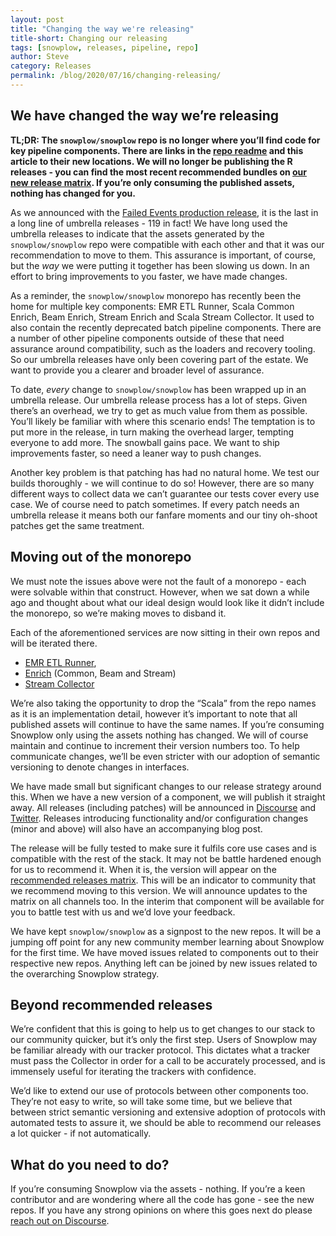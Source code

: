 ```yaml
---
layout: post
title: "Changing the way we're releasing"
title-short: Changing our releasing
tags: [snowplow, releases, pipeline, repo]
author: Steve
category: Releases
permalink: /blog/2020/07/16/changing-releasing/
---
```


## We have changed the way we’re releasing
**TL;DR: The `snowplow/snowplow` repo is no longer where you’ll find code for key pipeline components. There are links in the [repo readme][sp_repo] and this article to their new locations. We will no longer be publishing the R releases - you can find the most recent recommended bundles on [our new release matrix][matrix]. If you’re only consuming the published assets, nothing has changed for you.**

As we announced with the [Failed Events production release][r119], it is the last in a long line of umbrella releases - 119 in fact! We have long used the umbrella releases to indicate that the assets generated by the `snowplow/snowplow` repo were compatible with each other and that it was our recommendation to move to them. This assurance is important, of course, but the _way_ we were putting it together has been slowing us down. In an effort to bring improvements to you faster, we have made changes.

As a reminder, the `snowplow/snowplow` monorepo has recently been the home for multiple key components: EMR ETL Runner, Scala Common Enrich, Beam Enrich, Stream Enrich and Scala Stream Collector. It used to also contain the recently deprecated batch pipeline components. There are a number of other pipeline components outside of these that need assurance around compatibility, such as the loaders and recovery tooling. So our umbrella releases have only been covering part of the estate. We want to provide you a clearer and broader level of assurance.

To date, _every_ change to `snowplow/snowplow` has been wrapped up in an umbrella release. Our umbrella release process has a lot of steps. Given there’s an overhead, we try to get as much value from them as possible. You’ll likely be familiar with where this scenario ends! The temptation is to put more in the release, in turn making the overhead larger, tempting everyone to add more. The snowball gains pace. We want to ship improvements faster, so need a leaner way to push changes.

Another key problem is that patching has had no natural home. We test our builds thoroughly - we will continue to do so! However, there are so many different ways to collect data we can’t guarantee our tests cover every use case. We of course need to patch sometimes. If every patch needs an umbrella release it means both our fanfare moments and our tiny oh-shoot patches get the same treatment.

## Moving out of the monorepo
We must note the issues above were not the fault of a monorepo - each were solvable within that construct. However, when we sat down a while ago and thought about what our ideal design would look like it didn’t include the monorepo, so we’re making moves to disband it.

Each of the aforementioned services are now sitting in their own repos and will be iterated there.
* [EMR ETL Runner][emr_repo],
* [Enrich][enr_repo] (Common, Beam and Stream)
* [Stream Collector][stc_repo]

We’re also taking the opportunity to drop the “Scala” from the repo names as it is an implementation detail, however it’s important to note that all published assets will continue to have the same names. If you’re consuming Snowplow only using the assets nothing has changed. We will of course maintain and continue to increment their version numbers too. To help communicate changes, we’ll be even stricter with our adoption of semantic versioning to denote changes in interfaces.

We have made small but significant changes to our release strategy around this. When we have a new version of a component, we will publish it straight away. All releases (including patches) will be announced in [Discourse][discourse] and [Twitter][twitter]. Releases introducing functionality and/or configuration changes (minor and above) will also have an accompanying blog post.

The release will be fully tested to make sure it fulfils core use cases and is compatible with the rest of the stack. It may not be battle hardened enough for us to recommend it. When it is, the version will appear on the [recommended releases matrix][matrix]. This will be an indicator to community that we recommend moving to this version. We will announce updates to the matrix on all channels too. In the interim that component will be available for you to battle test with us and we’d love your feedback.

We have kept `snowplow/snowplow` as a signpost to the new repos. It will be a jumping off point for any new community member learning about Snowplow for the first time. We have moved issues related to components out to their respective new repos. Anything left can be joined by new issues related to the overarching Snowplow strategy.

## Beyond recommended releases
We’re confident that this is going to help us to get changes to our stack to our community quicker, but it’s only the first step. Users of Snowplow may be familiar already with our tracker protocol. This dictates what a tracker must pass the Collector in order for a call to be accurately processed, and is immensely useful for iterating the trackers with confidence.

We’d like to extend our use of protocols between other components too. They’re not easy to write, so will take some time, but we believe that between strict semantic versioning and extensive adoption of protocols with automated tests to assure it, we should be able to recommend our releases a lot quicker - if not automatically.

## What do you need to do?
If you’re consuming Snowplow via the assets - nothing. If you’re a keen contributor and are wondering where all the code has gone - see the new repos. If you have any strong opinions on where this goes next do please [reach out on Discourse][discourse].

[r119]: https://snowplowanalytics.com/blog/2020/05/12/snowplow-release-r119/
[discourse]: https://discourse.snowplowanalytics.com/
[discourse_releases]: https://discourse.snowplowanalytics.com/c/announcements/new-releases/
[twitter]: https://twitter.com/snowplowlabs
[matrix]: https://docs.snowplowanalytics.com/docs/open-source-components-and-applications/version-compatibility-matrix/
[sp_repo]: https://github.com/snowplow/snowplow
[emr_repo]: https://github.com/snowplow/emr-etl-runner
[enr_repo]: https://github.com/snowplow/enrich
[stc_repo]:https://github.com/snowplow/stream-collector
